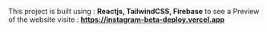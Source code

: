 This project is built using : **Reactjs, TailwindCSS, Firebase** to see a Preview of the website visite : **https://instagram-beta-deploy.vercel.app**
